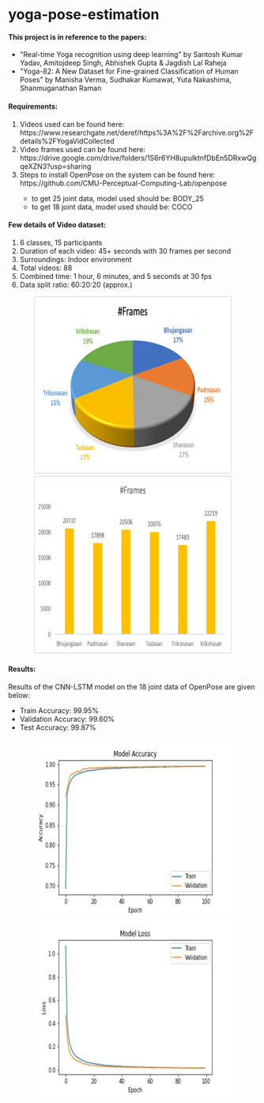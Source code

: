 # yoga-pose-estimation
<b><h4>This project is in reference to the papers:</h4></b>
 
 - "Real-time Yoga recognition using deep learning" by Santosh Kumar Yadav, Amitojdeep Singh, Abhishek Gupta & Jagdish Lal Raheja 
 - "Yoga-82: A New Dataset for Fine-grained Classification of Human Poses" by Manisha Verma, Sudhakar Kumawat, Yuta Nakashima, Shanmuganathan Raman

<h4> Requirements: </h4>
  <ol><li> Videos used can be found here: https://www.researchgate.net/deref/https%3A%2F%2Farchive.org%2Fdetails%2FYogaVidCollected</li>
      <li> Video frames used can be found here: https://drive.google.com/drive/folders/1S6r6YH8upulktnfDbEn5DRxwQgqeXZN3?usp=sharing</li>
      <li> Steps to install OpenPose on the system can be found here: https://github.com/CMU-Perceptual-Computing-Lab/openpose</li>
      <ul>
        <li> to get 25 joint data, model used should be: BODY_25 </li>
        <li> to get 18 joint data, model used should be: COCO </li>
      </ul>
  </ol>
  
  <h4> Few details of Video dataset: </h4>
  <ol>
  <li>6 classes, 15 participants</li>
  <li>Duration of each video: 45+ seconds with 30 frames per second</li>
  <li>Surroundings: Indoor environment</li>
  <li>Total videos: 88</li>
  <li>Combined time: 1 hour, 6 minutes, and 5 seconds at 30 fps</li>
  <li>Data split ratio: 60:20:20 (approx.)</li>
  </ol>
  <p float="left" align="center">
   <img src="/CNN-LSTM-model/data/framesinfo1.png" width="400" height="360" />
   <img src="/CNN-LSTM-model/data/framesinfo2.png" width="400" height="360" />
 </p>
  
  <h4> Results: </h4>
  
  Results of the CNN-LSTM model on the 18 joint data of OpenPose are given below:
  
  - Train Accuracy: 99.95%
  - Validation Accuracy: 99.60%
  - Test Accuracy: 99.87%
  
  <p float="left" align="center">
   <img src="/CNN-LSTM-model/models/18-joint-data/accuracy_plot3.jpg" width="400" height="360" />
   <img src="/CNN-LSTM-model/models/18-joint-data/loss_plot3.jpg" width="400" height="360" />
 </p>
  
  
  
  
  
